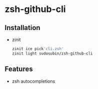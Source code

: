 # zsh-github-cli

## Installation

- zinit
    ```sh
    zinit ice pick'cli.zsh'
    zinit light sudosubin/zsh-github-cli
    ```

## Features

- zsh autocompletions

